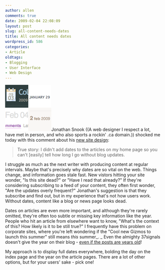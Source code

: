 ```yaml
---
author: allen
comments: true
date: 2009-02-04 22:08:09
layout: post
slug: all-content-needs-dates
title: All content needs dates
wordpress_id: 586
categories:
- Article
oldtags:
- Blogging
- User Interface
- Web Design
---
```


[![](/images/wp-uploads/2009/02/date-examples2.png)](/images/wp-uploads/2009/02/date-examples2.png)Jonathan Snook ((A web designer I respect a lot, have met in person, and who also sports a rockin' .ca domain.)) shocked me today with this comment about his [new site design](http://snook.ca/archives/design/blick-blocky-retro):


> True story: I didn't add dates to the articles on my home page so you can't \[easily\] tell how long I go without blog updates.


I struggle as much as the next writer with producing content at regular intervals. Maybe that's precisely why dates are so vital on the web. Things change, and information goes stale fast. New vistors hitting your site wonder, "Is this site dead?" or "Have I read that already?" If they're considering subscribing to a feed of your content, they often first wonder, "Are the updates overly frequent?" Jonathan's suggestion is that they subscribe and find out, but in my experience that's not how users work. Without dates, content like a blog or news page looks dead.

Dates on articles are even more important, and although they're rarely omitted, they're often too subtle or missing key information like the year. People who hit an article from elsewhere want to know, "What's the context of this? How likely is it to be still true?" I frequently have this problem on corporate sites, where you're left wondering if the "Cool new Gizmos to launch this summer" still means _this_ summer_. _ Even the almighty 37signals doesn't give the year on their blog - [even if the posts are years old](http://www.37signals.com/svn/posts/712-kindle-ignites-the-flames)!


My approach is to display full dates everywhere, bolding the day on the index page and the year on the article pages. There are a lot of other options, but for your users' sake - pick one!
